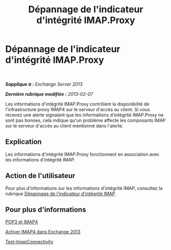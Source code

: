 ﻿---
title: Dépannage de l'indicateur d'intégrité IMAP.Proxy
TOCTitle: Dépannage de l'indicateur d'intégrité IMAP.Proxy
ms:assetid: 0edbfa5f-34cd-4bbd-ba23-c2b7d84762f8
ms:mtpsurl: https://technet.microsoft.com/fr-fr/library/ms.exch.scom.imap.proxy(v=EXCHG.150)
ms:contentKeyID: 53276461
ms.date: 10/08/2015
mtps_version: v=EXCHG.150
ms.translationtype: HT
---

# Dépannage de l'indicateur d'intégrité IMAP.Proxy

 

_**Sapplique à :** Exchange Server 2013_

_**Dernière rubrique modifiée :** 2013-02-07_

Les informations d'intégrité IMAP.Proxy contrôlent la disponibilité de l'infrastructure proxy IMAP4 sur le serveur d'accès au client. Si vous recevez une alerte signalant que les informations d'intégrité IMAP.Proxy ne sont pas bonnes, cela indique qu'un problème affecte les composants IMAP sur le serveur d'accès au client mentionné dans l'alerte.

## Explication

Les informations d'intégrité IMAP.Proxy fonctionnent en association avec les informations d'intégrité IMAP.

## Action de l'utilisateur

Pour plus d'informations sur les informations d'intégrité IMAP, consultez la rubrique [Dépannage de l'indicateur d'intégrité IMAP](troubleshooting-imap-health-set.md).

## Pour plus d'informations

[POP3 et IMAP4](https://technet.microsoft.com/fr-fr/library/jj657728\(v=exchg.150\))

[Activer IMAP4 dans Exchange 2013](https://technet.microsoft.com/fr-fr/library/bb124489\(v=exchg.150\))

[Test-ImapConnectivity](https://technet.microsoft.com/fr-fr/library/bb738126\(v=exchg.150\))

